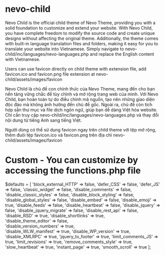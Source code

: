 # nevo-child
Nevo Child is the official child theme of Nevo Theme, providing you with a solid foundation to customize and extend your website. With Nevo Child, you have complete freedom to modify the source code and create unique designs without affecting the original theme. Additionally, the theme comes with built-in language translation files and folders, making it easy for you to translate your website into Vietnamese. Simply navigate to nevo-child/inc/languages/nevo-languages.php and replace the English content with Vietnamese.

Users can use favicon directly on child theme with extension file, add favicon.ico and favicon.png file extension at nevo-child/assets/images/favicon

Nevo Child là chủ đề con chính thức của Nevo Theme, mang đến cho bạn nền tảng vững chắc để tùy chỉnh và mở rộng trang web của mình. Với Nevo Child, bạn hoàn toàn tự do điều chỉnh mã nguồn, tạo nên những giao diện độc đáo mà không ảnh hưởng đến chủ đề gốc. Ngoài ra, chủ đề còn tích hợp sẵn thư mục và file dịch ngôn ngữ, giúp bạn dễ dàng Việt hóa website. Chỉ cần truy cập nevo-child/inc/languages/nevo-languages.php và thay đổi nội dung từ tiếng Anh sang tiếng Việt.

Người dùng có thể sử dụng favicon ngay trên child theme với tệp mở rộng, thêm đuôi tệp favicon.ico và favicon.png trên địa chỉ nevo-child/assets/images/favicon

# Custom - You can customize by accessing the functions.php file

$defaults =  [
            'block_external_HTTP'       => false,
            'defer_CSS'                 => false,
            'defer_JS'                  => false,
			'classic_widget'      		=> false,
            'disable_comments'          => false,
			'disable_classic_styles'    => false,
            'disable_block_styling'     => false,
			'disable_global_styles'     => false,
            'disable_embed'             => false,
            'disable_emoji'             => true,
            'disable_feeds'             => false,
            'disable_heartbeat'         => false,
            'disable_jquery'            => false,
            'disable_jquery_migrate'    => false,
            'disable_rest_api'          => false,
            'disable_RSD'               => true,
            'disable_shortlinks'        => true,  
            'disable_theme_editor'      => false,                     
            'disable_version_numbers'   => true,            
            'disable_WLW_manifest'      => true,
            'disable_WP_version'        => true,            
            'disable_XMLRPC'            => true,
            'jquery_to_footer'          => true,
            'limit_comments_JS'         => true,
            'limit_revisions'           => true,
            'remove_comments_style'     => true,
            'slow_heartbeat'            => true,
			'instant_page'           	=> true,
			'smooth_scroll'         	=> true
        ];

